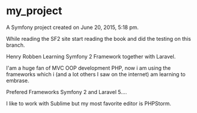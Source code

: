 my_project
==========

A Symfony project created on June 20, 2015, 5:18 pm.

While reading the SF2 site start reading the book and did the testing on this branch.

Henry Robben Learning Symfony 2 Framework together with Laravel.

I'am a huge fan of MVC OOP development PHP, now i am using the frameworks which i (and a lot others I saw on the internet) am learning to embrase.
 
 Prefered Frameworks Symfony 2 and Laravel 5....
 
 I like to work with Sublime but my most favorite editor is PHPStorm.